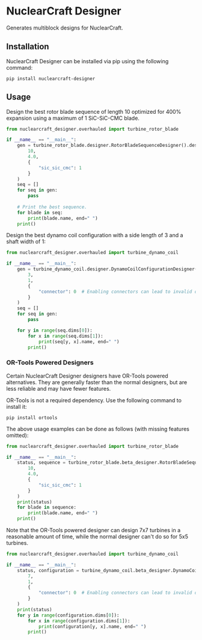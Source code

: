 # NuclearCraft Designer
Generates multiblock designs for NuclearCraft.

## Installation
NuclearCraft Designer can be installed via pip using the following command:
```shell
pip install nuclearcraft-designer
```

## Usage
Design the best rotor blade sequence of length 10 optimized for 400% expansion using a maximum of 1 SiC-SiC-CMC blade.
```python
from nuclearcraft_designer.overhauled import turbine_rotor_blade

if __name__ == "__main__":
    gen = turbine_rotor_blade.designer.RotorBladeSequenceDesigner().design_generator(
        10,
        4.0,
        {
            "sic_sic_cmc": 1
        }
    )
    seq = []
    for seq in gen:
        pass
    
    # Print the best sequence.
    for blade in seq:
        print(blade.name, end=" ")
    print()
```
Design the best dynamo coil configuration with a side length of 3 and a shaft width of 1:
```python
from nuclearcraft_designer.overhauled import turbine_dynamo_coil

if __name__ == "__main__":
    gen = turbine_dynamo_coil.designer.DynamoCoilConfigurationDesigner().design_generator(
        3,
        1,
        {
            "connector": 0  # Enabling connectors can lead to invalid designs.
        }
    )
    seq = []
    for seq in gen:
        pass

    for y in range(seq.dims[0]):
        for x in range(seq.dims[1]):
            print(seq[y, x].name, end=" ")
        print()
```

### OR-Tools Powered Designers
Certain NuclearCraft Designer designers have OR-Tools powered alternatives. They are generally faster than the normal designers, but are less reliable and may have fewer features.

OR-Tools is not a required dependency. Use the following command to install it:
```shell
pip install ortools
```
The above usage examples can be done as follows (with missing features omitted):
```python
from nuclearcraft_designer.overhauled import turbine_rotor_blade

if __name__ == "__main__":
    status, sequence = turbine_rotor_blade.beta_designer.RotorBladeSequenceDesigner().design(
        10,
        4.0,
        {
            "sic_sic_cmc": 1
        }
    )
    print(status)
    for blade in sequence:
        print(blade.name, end=" ")
    print()
```
Note that the OR-Tools powered designer can design 7x7 turbines in a reasonable amount of time, while the normal designer can't do so for 5x5 turbines.
```python
from nuclearcraft_designer.overhauled import turbine_dynamo_coil

if __name__ == "__main__":
    status, configuration = turbine_dynamo_coil.beta_designer.DynamoCoilConfigurationDesigner().design(
        7,
        1,
        {
            "connector": 0  # Enabling connectors can lead to invalid designs.
        }
    )
    print(status)
    for y in range(configuration.dims[0]):
        for x in range(configuration.dims[1]):
            print(configuration[y, x].name, end=" ")
        print()
```
